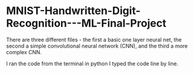 # MNIST-Handwritten-Digit-Recognition---ML-Final-Project

There are three different files - the first a basic one layer neural net, the second a simple convolutional neural network (CNN), and the third a more complex CNN.

I ran the code from the terminal in python I typed the code line by line.  